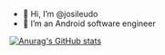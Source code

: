 - 👋 Hi, I’m @josileudo
- 👀 I’m an Android software engineer
  
[![Anurag's GitHub stats](https://github-readme-stats.vercel.app/api?username=josileudo)](https://github.com/josileudo/github-readme-stats)
